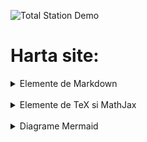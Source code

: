 ![Total Station Demo](https://metricop.com/cdn/shop/articles/trimble-total-station.jpg?v=1677673954&width=1100)

# Harta site:

<details>

<summary>Elemente de Markdown</summary>

<br>

[Markdown 1: Capitole, subcapitole, sectiuni si paragrafe](markdown1.md)

<a href=markdown1.md>Markdown 1: Capitole, subcapitole, sectiuni si paragrafe</a>

[Markdown 2: Formatarea textului cu Markdown](markdown2.md)

<!-- [Markdown 2: Elemente avansate de Markdown (demo 'md' page)](avansate.md) -->

[Markdown 3: Inserare cod de programare](/markdown3.md)

[Markdown 4: Crearea legaturilor Markdown](/markdown4.md)

</details>

<br>

<details> 

<br>

<summary> Elemente de TeX si MathJax </summary>


[MathJax 1: Formule cu TeX si MathJax](mathjax.md)

[MathJax 2: Matrice si ecuatii cu TeX si MathJax](mathjax2.md)

</details>

<br>

<details>

<summary> Diagrame Mermaid </summary>


[Diagrame Mermaid](/diagrame/mermaid.md)

</details>



